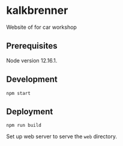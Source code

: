 # kalkbrenner

Website of for car workshop

## Prerequisites

Node version 12.16.1.

## Development

```
npm start
```

## Deployment

```
npm run build
```

Set up web server to serve the `web` directory.
